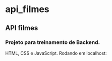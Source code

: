 # api_filmes

## API filmes
### Projeto para treinamento de Backend.


HTML, CSS e JavaScript.
Rodando em localhost:

